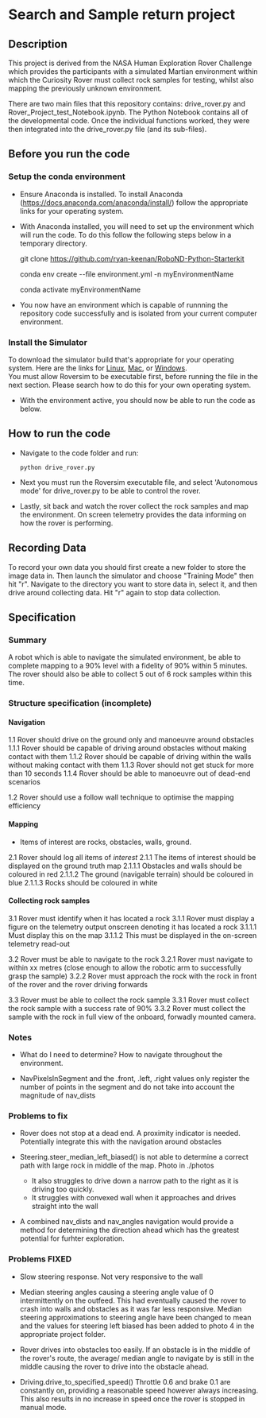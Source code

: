 # Search and Sample return project

## Description

This project is derived from the NASA Human Exploration Rover Challenge which provides the participants with a simulated Martian environment within which the Curiosity Rover must collect rock samples for testing, whilst also mapping the previously unknown environment. 

There are two main files that this repository contains: drive_rover.py and Rover_Project_test_Notebook.ipynb. The Python Notebook contains all of the developmental code. Once the individual functions worked, they were then integrated into the drive_rover.py file (and its sub-files). 

## Before you run the code

### Setup the conda environment

- Ensure Anaconda is installed. To install Anaconda (https://docs.anaconda.com/anaconda/install/) follow the appropriate links for your operating system.

- With Anaconda installed, you will need to set up the environment which will run the code. To do this follow the following steps below in a temporary directory. 


	git clone https://github.com/ryan-keenan/RoboND-Python-Starterkit

	conda env create --file environment.yml -n myEnvironmentName   

	conda activate myEnvironmentName


- You now have an environment which is capable of runnning the repository code successfully and is isolated from your current computer environment.

### Install the Simulator
To download the simulator build that's appropriate for your operating system.  Here are the links for [Linux](https://s3-us-west-1.amazonaws.com/udacity-robotics/Rover+Unity+Sims/Linux_Roversim.zip), [Mac](	https://s3-us-west-1.amazonaws.com/udacity-robotics/Rover+Unity+Sims/Mac_Roversim.zip), or [Windows](https://s3-us-west-1.amazonaws.com/udacity-robotics/Rover+Unity+Sims/Windows_Roversim.zip).  
You must allow Roversim to be executable first, before running the file in the next section. Please search how to do this for your own operating system. 

- With the environment active, you should now be able to run the code as below.

## How to run the code

- Navigate to the code folder and run:

      python drive_rover.py
      
- Next you must run the Roversim executable file, and select 'Autonomous mode' for drive_rover.py to be able to control the rover.

- Lastly, sit back and watch the rover collect the rock samples and map the environment. On screen telemetry provides the data informing on how the rover is performing.


## Recording Data
To record your own data you should first create a new folder to store the image data in.  Then launch the simulator and choose "Training Mode" then hit "r".  Navigate to the directory you want to store data in, select it, and then drive around collecting data.  Hit "r" again to stop data collection.

## Specification

### Summary

A robot which is able to navigate the simulated environment, be able to complete mapping to a 90% level with a fidelity of 90% within 5 minutes. The rover should also be able to collect 5 out of 6 rock samples within this time. 

### Structure specification (incomplete)

#### Navigation
1.1 Rover should drive on the ground only and manoeuvre around obstacles
	1.1.1 Rover should be capable of driving around obstacles without making contact with them
	1.1.2 Rover should be capable of driving within the walls without making contact with them
	1.1.3 Rover should not get stuck for more than 10 seconds
	1.1.4 Rover should be able to manoeuvre out of dead-end scenarios

1.2 Rover should use a follow wall technique to optimise the mapping efficiency


#### Mapping

* Items of interest are rocks, obstacles, walls, ground.

2.1 Rover should log all items of *interest* 
	2.1.1 The items of interest should be displayed on the ground truth map 
		2.1.1.1 Obstacles and walls should be coloured in red
		2.1.1.2 The ground (navigable terrain) should be coloured in blue
		2.1.1.3 Rocks should be coloured in white

#### Collecting rock samples

3.1 Rover must identify when it has located a rock
	3.1.1 Rover must display a figure on the telemetry output onscreen denoting it has located a rock
		3.1.1.1 Must display this on the map
		3.1.1.2 This must be displayed in the on-screen telemetry read-out

3.2 Rover must be able to navigate to the rock
	3.2.1 Rover must navigate to within xx metres (close enough to allow the robotic arm to successfully grasp the sample)
	3.2.2 Rover must approach the rock with the rock in front of the rover and the rover driving forwards

3.3 Rover must be able to collect the rock sample
	3.3.1 Rover must collect the rock sample with a success rate of 90%
	3.3.2 Rover must collect the sample with the rock in full view of the onboard, forwadly mounted camera.

### Notes

- What do I need to determine? How to navigate throughout the environment.

- NavPixelsInSegment and the .front, .left, .right values only register the number of points in the segment and do not take into account the magnitude of nav_dists

### Problems to fix
- Rover does not stop at a dead end. A proximity indicator is needed. Potentially integrate this with the navigation around obstacles


- Steering.steer_median_left_biased() is not able to determine a correct path with large rock in middle of the map. Photo in ./photos
    - It also struggles to drive down a narrow path to the right as it is driving too quickly.
    - It struggles with convexed wall when it approaches and drives straight into the wall 

- A combined nav_dists and nav_angles navigation would provide a method for determining the direction ahead which has the greatest potential for furhter exploration.

### Problems FIXED
- Slow steering response. Not very responsive to the wall

- Median steering angles causing a steering angle value of 0 intermittently on the outfeed. This had eventually caused the rover to crash into walls and obstacles as it was far less responsive. Median steering approximations to steering angle have been changed to mean and the values for steering left biased has been added to photo 4 in the appropriate project folder.

- Rover drives into obstacles too easily. If an obstacle is in the middle of the rover's route, the average/ median angle to navigate by is still in the middle causing the rover to drive into the obstacle ahead. 

- Driving.drive_to_specified_speed()
	Throttle 0.6 and brake 0.1 are constantly on, providing a reasonable speed however always increasing. This also results in no increase in speed once the rover is stopped in manual mode.

